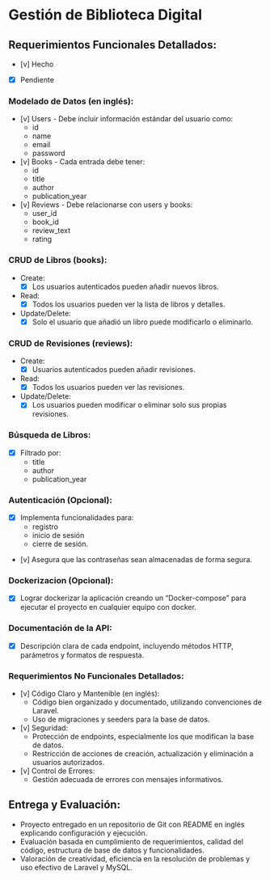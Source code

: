 # Gestión de Biblioteca Digital

## Requerimientos Funcionales Detallados:

-   [v] Hecho
-   [x] Pendiente

### Modelado de Datos (en inglés):

-   [v] Users - Debe incluir información estándar del usuario como:
    -   id
    -   name
    -   email
    -   password
-   [v] Books - Cada entrada debe tener:
    -   id
    -   title
    -   author
    -   publication_year
-   [v] Reviews - Debe relacionarse con users y books:
    -   user_id
    -   book_id
    -   review_text
    -   rating

### CRUD de Libros (books):

-   Create:
    -   [x] Los usuarios autenticados pueden añadir nuevos libros.
-   Read:
    -   [x] Todos los usuarios pueden ver la lista de libros y detalles.
-   Update/Delete:
    -   [x] Solo el usuario que añadió un libro puede modificarlo o eliminarlo.

### CRUD de Revisiones (reviews):

-   Create:
    -   [x] Usuarios autenticados pueden añadir revisiones.
-   Read:
    -   [x] Todos los usuarios pueden ver las revisiones.
-   Update/Delete:
    -   [x] Los usuarios pueden modificar o eliminar solo sus propias revisiones.

### Búsqueda de Libros:

-   [x] Filtrado por:
    -   title
    -   author
    -   publication_year

### Autenticación (Opcional):

-   [x] Implementa funcionalidades para:
    -   registro
    -   inicio de sesión
    -   cierre de sesión.
-   [v] Asegura que las contraseñas sean almacenadas de forma segura.

### Dockerizacion (Opcional):

-   [x] Lograr dockerizar la aplicación creando un “Docker-compose” para ejecutar el proyecto en cualquier equipo con docker.

### Documentación de la API:

-   [x] Descripción clara de cada endpoint, incluyendo métodos HTTP, parámetros y formatos de respuesta.

### Requerimientos No Funcionales Detallados:

-   [v] Código Claro y Mantenible (en inglés):
    -   Código bien organizado y documentado, utilizando convenciones de Laravel.
    -   Uso de migraciones y seeders para la base de datos.
-   [v] Seguridad:
    -   Protección de endpoints, especialmente los que modifican la base de datos.
    -   Restricción de acciones de creación, actualización y eliminación a usuarios autorizados.
-   [v] Control de Errores:
    -   Gestión adecuada de errores con mensajes informativos.

## Entrega y Evaluación:

-   Proyecto entregado en un repositorio de Git con README en inglés explicando configuración y ejecución.
-   Evaluación basada en cumplimiento de requerimientos, calidad del código, estructura de base de datos y funcionalidades.
-   Valoración de creatividad, eficiencia en la resolución de problemas y uso efectivo de Laravel y MySQL.
